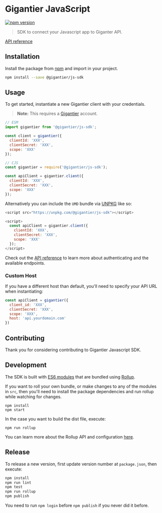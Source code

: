 # Gigantier JavaScript 

[![npm version](https://img.shields.io/npm/v/@gigantier/js-sdk.svg)](https://www.npmjs.com/package/@gigantier/js-sdk)

> SDK to connect your Javascript app to Giganter API.

[API reference](https://docs.gigantier.com/?javascript)

## Installation

Install the package from [npm](https://www.npmjs.com/package/@gigantier/js-sdk) and import in your project.

```bash
npm install --save @gigantier/js-sdk
```

## Usage

To get started, instantiate a new Gigantier client with your credentials.

> **Note:** This requires a [Gigantier](http://gigantier.com) account.

```js
// ESM
import gigantier from '@gigantier/js-sdk';

const client = gigantier({
  clientId: 'XXX',
  clientSecret: 'XXX',
  scope: 'XXX'
});

// CJS
const gigantier = require('@gigantier/js-sdk');

const apiClient = gigantier.client({
  clientId: 'XXX',
  clientSecret: 'XXX',
  scope: 'XXX'
});
```

Alternatively you can include the `UMD` bundle via [UNPKG](https://unpkg.com) like so:

```js
<script src="https://unpkg.com/@gigantier/js-sdk"></script>

<script>
  const apiClient = gigantier.client({
    clientId: 'XXX',
    clientSecret: 'XXX',
    scope: 'XXX'
  });
</script>
```

Check out the [API reference](https://docs.gigantier.com/?javascript) to learn more about authenticating and the available endpoints.

### Custom Host

If you have a different host than default, you'll need to specify your API URL when instantiating:

```js
const apiClient = gigantier({
  client_id: 'XXX',
  clientSecret: 'XXX',
  scope: 'XXX',
  host: 'api.yourdomain.com'
})
```

## Contributing

Thank you for considering contributing to Gigantier Javascript SDK.

## Development

The SDK is built with [ES6 modules](https://strongloop.com/strongblog/an-introduction-to-javascript-es6-modules/) that are bundled using [Rollup](http://rollupjs.org).

If you want to roll your own bundle, or make changes to any of the modules in `src`, then you'll need to install the package dependencies and run rollup while watching for changes.

```
npm install
npm start
```

In the case you want to build the dist file, execute:
```
npm run rollup
```

You can learn more about the Rollup API and configuration [here](https://github.com/rollup/rollup/wiki).

## Release

To release a new version, first update version number at `package.json`, then execute:

```bash
npm install
npm run lint
npm test
npm run rollup
npm publish
```

You need to run `npm login` before `npm publish` if you never did it before.
